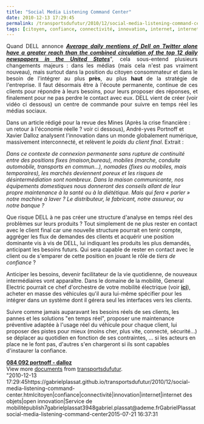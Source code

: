 ```yaml
---
title: "Social Media Listening Command Center"
date: 2010-12-13 17:29:45
permalink: /transportsdufutur/2010/12/social-media-listening-command-center.html
tags: [citoyen, confiance, connectivité, innovation, internet, internet des objets, open innovation, Service de mobilité]
---
```


<p style="text-align: justify">Quand DELL annonce <strong><em><a href=""http://en.community.dell.com/dell-blogs/Direct2Dell/b/direct2dell/archive/2010/12/08/dell-s-next-step-the-social-media-listening-command-center.aspx"" target=""_blank"">Average daily mentions of Dell on Twitter alone have a greater reach than the combined circulation of the top 12 daily newspapers in the United States</a></em></strong>", cela sous-entend plusieurs changements majeurs : dans les médias (mais cela n'est pas vraiment nouveau), mais surtout dans la position du citoyen consommateur et dans le besoin de l'intégrer au plus <strong>près</strong>, au plus <strong>haut </strong>de la stratégie de l'entreprise. Il faut désormais être à l'écoute permanente, continue de ces clients pour répondre à leurs besoins, pour leurs proposer des réponses, et finalement pour ne pas perdre le contact avec eux. DELL vient de créer (voir vidéo ci dessous) un centre de commande pour suivre en temps réel les médias sociaux. </p>  <!--more-->   <p style=""text-align: justify"">        </p> <p style=""text-align: justify"">Dans un article rédigé pour la revue des Mines (Après la crise financière : un retour à l'économie réelle ? voir ci dessous), André-yves Portnoff et Xavier Dalloz analysent l'innovation dans un monde globalement numérique, massivement interconnecté, et relèvent le <em>poids du client final</em>. Extrait :</p> <p style=""text-align: justifypadding-left: 30px""><em>Dans ce contexte de connexion permanente sans rupture de continuité entre des positions fixes (maison,bureau), mobiles (marche, conduite automobile, transports en commun…), nomades (fixes ou mobiles, mais temporaires), les marchés deviennent poreux et les risques de désintermédiation sont nombreux. Dans la maison communicante, nos équipements domestiques nous donneront des conseils allant de leur propre maintenance à la santé ou à la diététique. Mais qui fera « parler » notre machine à laver ? Le distributeur, le fabricant, notre assureur, ou notre banque ?</em></p> <p style=""text-align: justify"">Que risque DELL à ne pas créer une structure d'analyse en temps réel des problèmes sur leurs produits ? Tout simplement de ne plus rester en contact avec le client final car une nouvelle structure pourrait en tenir compte, aggréger les flux de demandes des clients et acquérir une position dominante vis à vis de DELL, lui indiquant les produits les plus demandés, anticipant les besoins futurs. Qui sera capable de rester en contact avec le client ou de s'emparer de cette position en jouant le rôle de <em>tiers de confiance</em> ? </p> <p style=""text-align: justify"">Anticiper les besoins, devenir facilitateur de la vie quotidienne, de nouveaux intermédiaires vont apparaître. Dans le domaine de la mobilité, General Electric pourrait ce chef d'orchestre de votre mobilité électrique (voir <strong><a href="https://gabrielplassat.github.io/transportsdufutur/2010/11/general-electric-se-prepare-a-devenir-le-leader-mondial-en-matiere-de-mobilite-electrique.html"" target=""_blank"">ici</a></strong>), acheter en masse des véhicules qu'il aura lui-même spécifier pour les intégrer dans un système dont il gérera seul les interfaces vers les clients.</p> <p style=""text-align: justify"">Suivre comme jamais auparavant les besoins réels de ses clients, les pannes et les solutions "en temps réel", proposer une maintenance préventive adaptée à l'usage réel du véhicule pour chaque client, lui proposer des pistes pour mieux (moins cher, plus vite, connecté, sécurité...) se déplacer au quotidien en fonction de ses contraintes, ... si les acteurs en place ne le font pas, d'autres s'en chargeront si ils sont capables d'instaurer la confiance.</p> <div id=""__ss_6145043"" style=""width: 477px""><strong style=""margin: 12px 0 4px""><a href=""http://www.slideshare.net/transportsdufutur/084-092-portnoff-dalloz"" title=""084 092 portnoff - dalloz"">084 092 portnoff - dalloz</a></strong>        <div style=""padding: 5px 0 12px"">View more <a href=""http://www.slideshare.net/"">documents</a> from <a href=""http://www.slideshare.net/transportsdufutur"">transportsdufutur</a>.</div> </div>"2010-12-13 17:29:45https://gabrielplassat.github.io/transportsdufutur/2010/12/social-media-listening-command-center.htmlcitoyen|confiance|connectivité|innovation|internet|internet des objets|open innovation|Service de mobilitépublish7gabrielplassat3948gabriel.plassat@ademe.frGabrielPlassatsocial-media-listening-command-center2015-07-21 16:37:31
